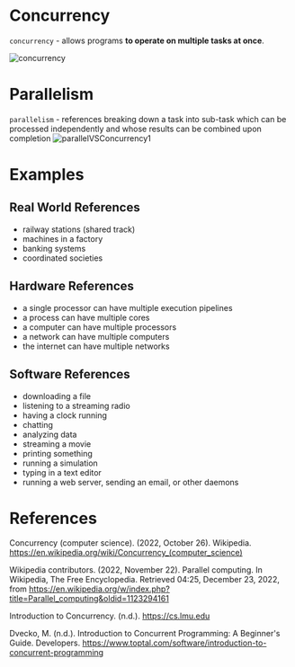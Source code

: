 # Concurrency
<code>concurrency</code> -  allows programs **to operate on multiple tasks at once**.

![concurrency](https://user-images.githubusercontent.com/109105989/198755355-300346fc-66a1-4b5a-870f-85e6e37219c7.png)

# Parallelism
<code>parallelism</code> - references breaking down a task into sub-task which can be processed independently and whose results can be combined upon completion
<space></space>
![parallelVSConcurrency1](https://user-images.githubusercontent.com/109105989/198755423-112984d2-d345-4c34-a6fe-6df345a344a8.png)


# Examples

## Real World References
- railway stations (shared track)
- machines in a factory
- banking systems
- coordinated societies
## Hardware References
- a single processor can have multiple execution pipelines
- a process can have multiple cores
- a computer can have multiple processors
- a network can have multiple computers
- the internet can have multiple networks

## Software References
- downloading a file
- listening to a streaming radio
- having a clock running
- chatting
- analyzing data
- streaming a movie
- printing something
- running a simulation
- typing in a text editor
- running a web server, sending an email, or other daemons



# References

Concurrency (computer science). (2022, October 26). Wikipedia. https://en.wikipedia.org/wiki/Concurrency_(computer_science)

Wikipedia contributors. (2022, November 22). Parallel computing. In Wikipedia, The Free Encyclopedia. Retrieved 04:25, December 23, 2022, from https://en.wikipedia.org/w/index.php?title=Parallel_computing&oldid=1123294161

Introduction to Concurrency. (n.d.). https://cs.lmu.edu

Dvecko, M. (n.d.). Introduction to Concurrent Programming: A Beginner's Guide. Developers. https://www.toptal.com/software/introduction-to-concurrent-programming
